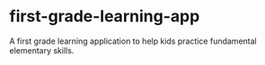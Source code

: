 # first-grade-learning-app
A first grade learning application to help kids practice fundamental elementary skills. 
